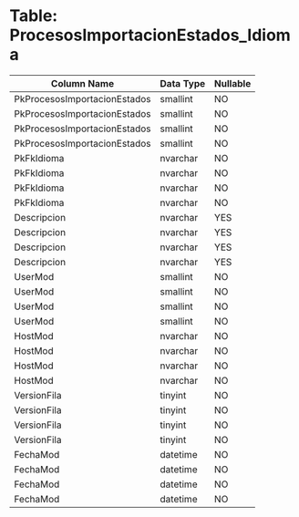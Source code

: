 # Table: ProcesosImportacionEstados_Idioma

| Column Name | Data Type | Nullable |
|-------------|-----------|----------|
| PkProcesosImportacionEstados | smallint | NO |
| PkProcesosImportacionEstados | smallint | NO |
| PkProcesosImportacionEstados | smallint | NO |
| PkProcesosImportacionEstados | smallint | NO |
| PkFkIdioma | nvarchar | NO |
| PkFkIdioma | nvarchar | NO |
| PkFkIdioma | nvarchar | NO |
| PkFkIdioma | nvarchar | NO |
| Descripcion | nvarchar | YES |
| Descripcion | nvarchar | YES |
| Descripcion | nvarchar | YES |
| Descripcion | nvarchar | YES |
| UserMod | smallint | NO |
| UserMod | smallint | NO |
| UserMod | smallint | NO |
| UserMod | smallint | NO |
| HostMod | nvarchar | NO |
| HostMod | nvarchar | NO |
| HostMod | nvarchar | NO |
| HostMod | nvarchar | NO |
| VersionFila | tinyint | NO |
| VersionFila | tinyint | NO |
| VersionFila | tinyint | NO |
| VersionFila | tinyint | NO |
| FechaMod | datetime | NO |
| FechaMod | datetime | NO |
| FechaMod | datetime | NO |
| FechaMod | datetime | NO |
